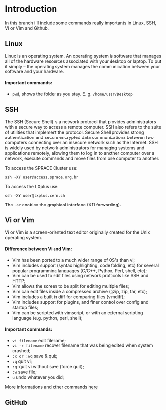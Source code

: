# Introduction
In this branch i'll include some commands really importants in Linux, SSH, Vi or Vim and Github.

## Linux
Linux is an operating system. An operating system is software that manages all of the hardware resources associated with your desktop or laptop. To put it simply – the operating system manages the communication between your software and your hardware. 

#### Important commands:

- `pwd`, shows the folder as you stay. E. g. `/home/user/Desktop`




## SSH
The SSH (Secure Shell) is a network protocol that provides administrators with a secure way to access a remote computer. SSH also refers to the suite of utilities that implement the protocol. Secure Shell provides strong authentication and secure encrypted data communications between two computers connecting over an insecure network such as the Internet. SSH is widely used by network administrators for managing systems and applications remotely, allowing them to log in to another computer over a network, execute commands and move files from one computer to another.

To access the SPRACE Cluster use:

`ssh -XY user@access.sprace.org.br`

To access the LXplus use:

`ssh -XY user@lxplus.cern.ch`

The `-XY` enables the graphical interface (X11 forwarding).


## Vi or Vim
Vi or Vim is a screen-oriented text editor originally created for the Unix operating system.

#### Difference between Vi and Vim:

- Vim has been ported to a much wider range of OS's than vi;
- Vim includes support (syntax highlighting, code folding, etc) for several popular programming languages (C/C++, Python, Perl, shell, etc);
- Vim can be used to edit files using network protocols like SSH and HTTP;
- Vim allows the screen to be split for editing multiple files;
- Vim can edit files inside a compressed archive (gzip, zip, tar, etc);
- Vim includes a built in diff for comparing files (vimdiff);
- Vim includes support for plugins, and finer control over config and startup files;
- Vim can be scripted with vimscript, or with an external scripting language (e.g. python, perl, shell);

#### Important commands:

- `vi filename` edit filename;
- `vi -r filename` recover filename that was being edited when system crashed;
- `:x or :wq` save & quit;
- `:q` quit vi;
- `:q!`quit vi without save (force quit);
- `:w` save file;
- `u` undo whatever you did;

More informations and other commands [here](https://www.cs.colostate.edu/helpdocs/vi.html)

## GitHub
